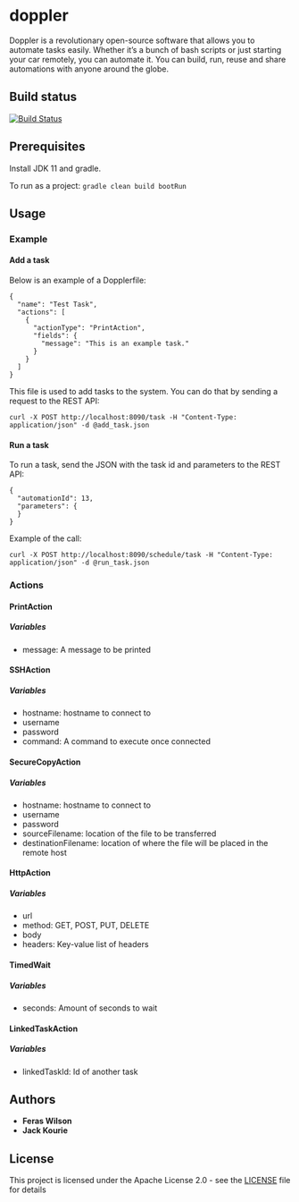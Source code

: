 # doppler
Doppler is a revolutionary open-source software that allows you to automate tasks easily. Whether it’s a bunch of bash scripts or just starting your car remotely, you can automate it. You can build, run, reuse and share automations with anyone around the globe.

## Build status
[![Build Status](https://travis-ci.org/dopplertask/doppler.svg?branch=master)](https://travis-ci.org/dopplertask/doppler)

## Prerequisites

Install JDK 11 and gradle.

To run as a project:
```gradle clean build bootRun```

## Usage

### Example
#### Add a task

Below is an example of a Dopplerfile:
```
{
  "name": "Test Task",
  "actions": [
    {
      "actionType": "PrintAction",
      "fields": {
        "message": "This is an example task."
      }
    }
  ]
}
```

This file is used to add tasks to the system. You can do that by sending a request to the REST API:

```curl -X POST http://localhost:8090/task -H "Content-Type: application/json" -d @add_task.json```

#### Run a task


To run a task, send the JSON with the task id and parameters to the REST API:

```
{
  "automationId": 13,
  "parameters": {
  }
}
``` 

Example of the call:

```curl -X POST http://localhost:8090/schedule/task -H "Content-Type: application/json" -d @run_task.json```


### Actions
#### PrintAction
##### Variables
* message: A message to be printed

#### SSHAction
##### Variables
* hostname: hostname to connect to
* username
* password
* command: A command to execute once connected

#### SecureCopyAction
##### Variables
* hostname: hostname to connect to
* username
* password
* sourceFilename: location of the file to be transferred
* destinationFilename: location of where the file will be placed in the remote host

#### HttpAction
##### Variables
* url
* method: GET, POST, PUT, DELETE
* body
* headers: Key-value list of headers

#### TimedWait
##### Variables
* seconds: Amount of seconds to wait

#### LinkedTaskAction
##### Variables
* linkedTaskId: Id of another task

## Authors

* **Feras Wilson** 
* **Jack Kourie** 

## License

This project is licensed under the Apache License 2.0 - see the [LICENSE](LICENSE) file for details